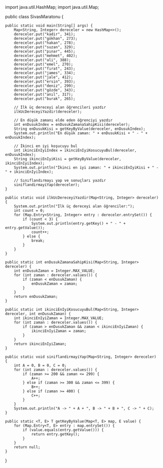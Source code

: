 import java.util.HashMap;
import java.util.Map;

public class SivasMaratonu {

    public static void main(String[] args) {
        Map<String, Integer> dereceler = new HashMap<>();
        dereceler.put("kadir", 341);
        dereceler.put("gökhan", 273);
        dereceler.put("hakan", 278);
        dereceler.put("suzan", 329);
        dereceler.put("pınar", 445);
        dereceler.put("mehmet", 402);
        dereceler.put("ali", 388);
        dereceler.put("emel", 270);
        dereceler.put("fırat", 243);
        dereceler.put("james", 334);
        dereceler.put("jale", 412);
        dereceler.put("ersin", 393);
        dereceler.put("deniz", 299);
        dereceler.put("gözde", 343);
        dereceler.put("anıl", 317);
        dereceler.put("burak", 265);

        // İlk üç dereceyi alan öğrencileri yazdır
        ilkUcDereceyiYazdir(dereceler);

        // En düşük zamanı elde eden öğrenciyi yazdır
        int enDusukIndex = enDusukZamanaSahipKisi(dereceler);
        String enDusukKisi = getKeyByValue(dereceler, enDusukIndex);
        System.out.println("En düşük zaman: " + enDusukKisi + " - " + enDusukIndex);

        // İkinci en iyi koşucuyu bul
        int ikinciEnIyiIndex = ikinciEnIyiKosucuyuBul(dereceler, enDusukIndex);
        String ikinciEnIyiKisi = getKeyByValue(dereceler, ikinciEnIyiIndex);
        System.out.println("İkinci en iyi zaman: " + ikinciEnIyiKisi + " - " + ikinciEnIyiIndex);

        // Sınıflandırmayı yap ve sonuçları yazdır
        siniflandirmayiYap(dereceler);
    }

    public static void ilkUcDereceyiYazdir(Map<String, Integer> dereceler) {
        System.out.println("İlk üç dereceyi alan öğrenciler:");
        int count = 0;
        for (Map.Entry<String, Integer> entry : dereceler.entrySet()) {
            if (count < 3) {
                System.out.println(entry.getKey() + " - " + entry.getValue());
                count++;
            } else {
                break;
            }
        }
    }

    public static int enDusukZamanaSahipKisi(Map<String, Integer> dereceler) {
        int enDusukZaman = Integer.MAX_VALUE;
        for (int zaman : dereceler.values()) {
            if (zaman < enDusukZaman) {
                enDusukZaman = zaman;
            }
        }
        return enDusukZaman;
    }

    public static int ikinciEnIyiKosucuyuBul(Map<String, Integer> dereceler, int enDusukZaman) {
        int ikinciEnIyiZaman = Integer.MAX_VALUE;
        for (int zaman : dereceler.values()) {
            if (zaman > enDusukZaman && zaman < ikinciEnIyiZaman) {
                ikinciEnIyiZaman = zaman;
            }
        }
        return ikinciEnIyiZaman;
    }

    public static void siniflandirmayiYap(Map<String, Integer> dereceler) {
        int A = 0, B = 0, C = 0;
        for (int zaman : dereceler.values()) {
            if (zaman >= 200 && zaman <= 299) {
                A++;
            } else if (zaman >= 300 && zaman <= 399) {
                B++;
            } else if (zaman >= 400) {
                C++;
            }
        }
        System.out.println("A -> " + A + ", B -> " + B + ", C -> " + C);
    }

    public static <T, E> T getKeyByValue(Map<T, E> map, E value) {
        for (Map.Entry<T, E> entry : map.entrySet()) {
            if (value.equals(entry.getValue())) {
                return entry.getKey();
            }
        }
        return null;
    }
}

